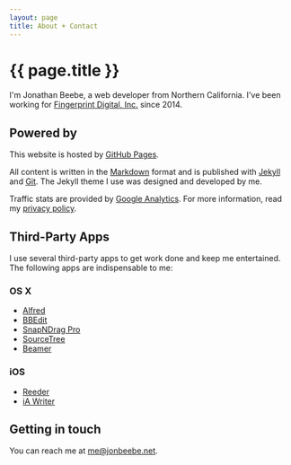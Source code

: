 ```yaml
---
layout: page
title: About + Contact
---
```


# {{ page.title }}

I'm Jonathan Beebe, a web developer from Northern California. I've been working for [Fingerprint Digital, Inc.][fingerprint] since 2014.

## Powered by

This website is hosted by [GitHub Pages](https://pages.github.com).

All content is written in the [Markdown](https://daringfireball.net/projects/markdown/) format and is published with [Jekyll](http://jekyllrb.com) and [Git](https://git-scm.com). The Jekyll theme I use was designed and developed by me.

Traffic stats are provided by [Google Analytics](https://www.google.com/analytics/). For more information, read my [privacy policy](/privacy).

## Third-Party Apps

I use several third-party apps to get work done and keep me entertained. The following apps are indispensable to me:

### OS X

* [Alfred](https://www.alfredapp.com)
* [BBEdit](http://www.barebones.com/products/bbedit/)
* [SnapNDrag Pro](http://www.yellowmug.com/snapndrag/)
* [SourceTree](https://www.sourcetreeapp.com)
* [Beamer](https://beamer-app.com)

### iOS

* [Reeder](http://reederapp.com)
* [iA Writer](http://www.iawriter.com/)

## Getting in touch

You can reach me at [me@jonbeebe.net][email].

[email]: mailto:me@jonbeebe.net
[fingerprint]: http://www.fingerprintplay.com/

